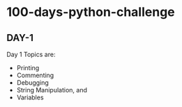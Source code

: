 # 100-days-python-challenge

## DAY-1

Day 1 Topics are:

- Printing
- Commenting
- Debugging
- String Manipulation, and
- Variables

